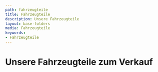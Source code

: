 ```yaml
---
path: fahrzeugteile
title: Fahrzeugteile
description: Unsere Fahrzeugteile
layout: base-folders
media: Fahrzeugteile
keywords:
- Fahrzeugteile
---
```

# Unsere Fahrzeugteile zum Verkauf
